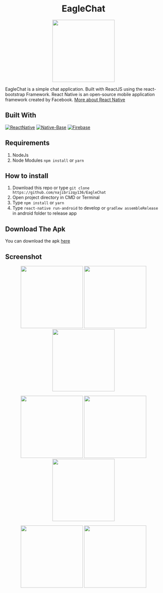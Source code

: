<h1 align="center">EagleChat</h1>
<p align="center">
  <img src="https://user-images.githubusercontent.com/33283502/65845099-0b28c700-e363-11e9-8aa7-1d2e1adfd21e.png" width='200'/>
</p>
<p>
  EagleChat is a simple chat application. Built with ReactJS using the react-bootstrap Framework.
  React Native is an open-source mobile application framework created by Facebook. <a href="https://facebook.github.io/react-native/">More about React Native</a>
</p>

## Built With
[![ReactNative](https://img.shields.io/badge/ReactNative-v.0.60.5-blue.svg?style=rounded-square)](https://facebook.github.io/react-native/docs/0.60/getting-started)
[![Native-Base](https://img.shields.io/badge/NativeBase-v.2.13.7-green.svg?style=rounded-square)](https://docs.nativebase.io/)
[![Firebase](https://img.shields.io/badge/Firebase-v.6.6.0-red.svg?style=rounded-square)](https://firebase.google.com/)

## Requirements
  1. NodeJs
  2. Node Modules `npm install` or `yarn`
 
## How to install
  1. Download this repo or type `git clone https://github.com/najibrizqy136/EagleChat`
  2. Open project directory in CMD or Terminal
  3. Type `npm install` or `yarn`
  4. Type `react-native run-android` to develop or `gradlew assembleRelease` in android folder to release app
  
## Download The Apk
  You can download the apk [here](https://drive.google.com/drive/folders/18JeMpkcQc5aMw8CEjtCaDE7y6j8wiw88?usp=sharing)
  
## Screenshot
<p align='center'>
  <span>
      <image width="200" src="https://user-images.githubusercontent.com/33283502/65846520-2d711380-e368-11e9-9511-49df83022dfa.jpg" />   
      <image width="200" src="https://user-images.githubusercontent.com/33283502/65846595-7aed8080-e368-11e9-8c35-fd3a0fd9714d.png" />
      <image width="200" src="https://user-images.githubusercontent.com/33283502/65846630-9a84a900-e368-11e9-9f61-a4ae480f9380.png" />
  </span>
</p>
<p align='center'>
  <span>
      <image width="200" src="https://user-images.githubusercontent.com/33283502/65846657-b1c39680-e368-11e9-9680-975148a1658b.png" />   
      <image width="200" src="https://user-images.githubusercontent.com/33283502/65846667-bb4cfe80-e368-11e9-9db7-6f45a916843b.png" />
      <image width="200" src="https://user-images.githubusercontent.com/33283502/65846684-c7d15700-e368-11e9-9d7d-56b6a0fb368f.png" />
  </span>
</p>
<p align='center'>
  <span>
      <image width="200" src="https://user-images.githubusercontent.com/33283502/65946651-cf742700-e460-11e9-96b0-2b9d7b38f332.jpg" />   
      <image width="200" src="https://user-images.githubusercontent.com/33283502/65846718-df104480-e368-11e9-9db7-2131bb3fd92a.png" />
  </span>
</p>
